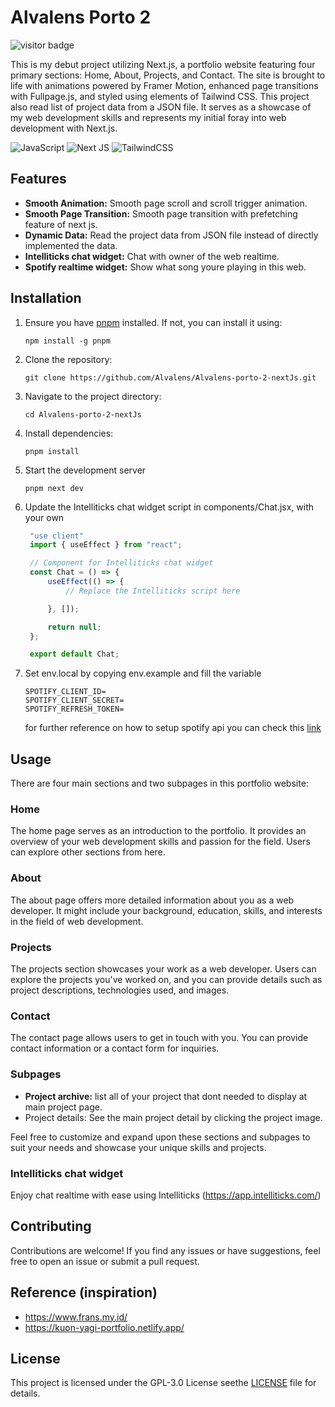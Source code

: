 # Alvalens Porto 2

![visitor badge](https://visitor-badge.laobi.icu/badge?page_id=aleph-discord-bot.visitor-badge)

This is my debut project utilizing Next.js, a portfolio website featuring four primary sections: Home, About, Projects, and Contact. The site is brought to life with animations powered by Framer Motion, enhanced page transitions with Fullpage.js, and styled using elements of Tailwind CSS. This project also read list of project data from a JSON file. It serves as a showcase of my web development skills and represents my initial foray into web development with Next.js.

![JavaScript](https://img.shields.io/badge/javascript-%23323330.svg?style=for-the-badge&logo=javascript&logoColor=%23F7DF1E) ![Next JS](https://img.shields.io/badge/Next-black?style=for-the-badge&logo=next.js&logoColor=white) ![TailwindCSS](https://img.shields.io/badge/tailwindcss-%2338B2AC.svg?style=for-the-badge&logo=tailwind-css&logoColor=white)

## Features

* **Smooth Animation:** Smooth page scroll and scroll trigger animation.
* **Smooth Page Transition:** Smooth page transition with prefetching feature of next js.
* **Dynamic Data:** Read the project data from JSON file instead of directly implemented the data.
* **Intelliticks chat widget:** Chat with owner of the web realtime.
* **Spotify realtime widget:** Show what song youre playing in this web.

## Installation

1. Ensure you have [pnpm](https://pnpm.io/) installed. If not, you can install it using:

   ```shell
   npm install -g pnpm
   ```
2. Clone the repository:

   ```shell
   git clone https://github.com/Alvalens/Alvalens-porto-2-nextJs.git
   ```
3. Navigate to the project directory:

   ```shell
   cd Alvalens-porto-2-nextJs
   ```
4. Install dependencies:

   ```
   pnpm install
   ```
5. Start the development server

   ```shell
   pnpm next dev
   ```
6. Update the Intelliticks chat widget script in components/Chat.jsx, with your own

   ```javascript
    "use client"
    import { useEffect } from "react";

    // Component for Intelliticks chat widget
    const Chat = () => {
    	useEffect(() => {
    		// Replace the Intelliticks script here

    	}, []);

    	return null;
    };

    export default Chat;
   ```
7. Set env.local by copying env.example and fill the variable

   ```
   SPOTIFY_CLIENT_ID=
   SPOTIFY_CLIENT_SECRET=
   SPOTIFY_REFRESH_TOKEN=
   ```

   for further reference on how to setup spotify api you can check this [link ](https://leerob.io/blog/spotify-api-nextjs "leerob blog")

## Usage

There are four main sections and two subpages in this portfolio website:

### Home

The home page serves as an introduction to the portfolio. It provides an overview of your web development skills and passion for the field. Users can explore other sections from here.

### About

The about page offers more detailed information about you as a web developer. It might include your background, education, skills, and interests in the field of web development.

### Projects

The projects section showcases your work as a web developer. Users can explore the projects you've worked on, and you can provide details such as project descriptions, technologies used, and images.

### Contact

The contact page allows users to get in touch with you. You can provide contact information or a contact form for inquiries.

### Subpages

- **Project archive:** list all of your project that dont needed to display at main project page.
- Project details: See the main project detail by clicking the project image.

Feel free to customize and expand upon these sections and subpages to suit your needs and showcase your unique skills and projects.

### Intelliticks chat widget

Enjoy chat realtime with ease using Intelliticks (https://app.intelliticks.com/)

## Contributing

Contributions are welcome! If you find any issues or have suggestions, feel free to open an issue or submit a pull request.

## Reference (inspiration)

- https://www.frans.my.id/
- https://kuon-yagi-portfolio.netlify.app/

## License

This project is licensed under the GPL-3.0 License seethe [LICENSE](LICENSE) file for details.
